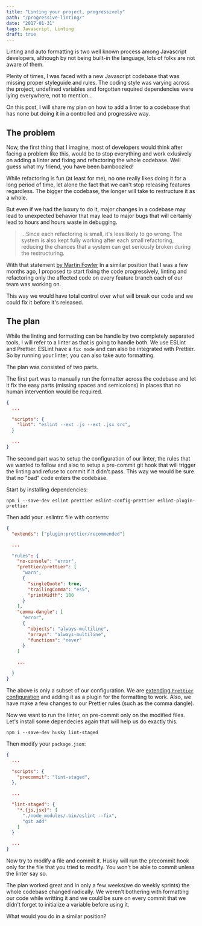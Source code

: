```yaml
---
title: "Linting your project, progressively"
path: "/progressive-linting/"
date: "2017-01-31"
tags: Javascript, Linting
draft: true
---
```


Linting and auto formatting is two well known process among Javascript developers, although by not being built-in the language, lots of folks are not aware of them.

Plenty of times, I was faced with a new Javascript codebase that was missing proper styleguide and rules. The coding style was varying across the project, undefined variables and forgotten required dependencies were lying everywhere, not to mention...

On this post, I will share my plan on how to add a linter to a codebase that has none but doing it in a controlled and progressive way.

## The problem
Now, the first thing that I imagine, most of developers would think after facing a problem like this, would be to stop everything and work exlusively on adding a linter and fixing and refactoring the whole codebase. Well guess what my friend, you have been bamboozled!

While refactoring is fun (at least for me), no one really likes doing it for a long period of time, let alone the fact that we can't stop releasing features regardless. The bigger the codebase, the longer will take to restructure it as a whole.

But even if we had the luxury to do it, major changes in a codebase may lead to unexpected behavior that may lead to major bugs that will certainly lead to hours and hours waste in debugging.

> ...Since each refactoring is small, it's less likely to go wrong. The system is also kept fully working after each small refactoring, reducing the chances that a system can get seriously broken during the restructuring.

With that statement [by Martin Fowler](https://refactoring.com/) In a similar position that I was a few months ago, I proposed to start fixing the code progressively, linting and refactoring only the affected code on every feature branch each of our team was working on.

This way we would have total control over what will break our code and we could fix it before it's released.

## The plan
While the linting and formatting can be handle by two completely separated tools, I will refer to a linter as that is going to handle both. We use ESLint and Prettier. ESLint have a `fix mode` and can also be integrated with Prettier. So by running your linter, you can also take auto formatting.

The plan was consisted of two parts.

The first part was to manually run the formatter across the codebase and let it fix the easy parts (missing spaces and semicolons) in places that no human intervention would be required.

```JSON
{
  ...

  "scripts": {
    "lint": "eslint --ext .js --ext .jsx src",
  }

  ...
}
```

The second part was to setup the configuration of our linter, the rules that we wanted to follow and also to setup a pre-commit git hook that will trigger the linting and refuse to commit if it didn't pass. This way we would be sure that no "bad" code enters the codebase.

Start by installing dependencies:

`npm i --save-dev eslint prettier eslint-config-prettier eslint-plugin-prettier`

Then add your .eslintrc file with contents:

```JSON
{
  "extends": ["plugin:prettier/recommended"]

  ...

  "rules": {
    "no-console": "error",
    "prettier/prettier": [
      "warn",
      {
        "singleQuote": true,
        "trailingComma": "es5",
        "printWidth": 100
      }
    ],
    "comma-dangle": [
      "error",
      {
        "objects": "always-multiline",
        "arrays": "always-multiline",
        "functions": "never"
      }
    ]

    ...

  }
}
```

The above is only a subset of our configuration. We are [extending `Prettier` configuration](https://prettier.io/docs/en/eslint.html) and adding it as a plugin for the formatting to work. Also, we have make a few changes to our Prettier rules (such as the comma dangle).

Now we want to run the linter, on pre-commit only on the modified files. Let's install some dependecies again that will help us do exactly this.

`npm i --save-dev husky lint-staged`

Then modify your `package.json`:

```JSON
{
  ...

  "scripts": {
    "precommit": "lint-staged",
  },

  ...

  "lint-staged": {
    "*.{js,jsx}": [
      "./node_modules/.bin/eslint --fix",
      "git add"
    ]
  }

  ...
}
```

Now try to modify a file and commit it. Husky will run the precommit hook only for the file that you tried to modify. You won't be able to commit unless the linter say so.

The plan worked great and in only a few weeks(we do weekly sprints) the whole codebase changed radically. We weren't bothering with formatting our code while writting it and we could be sure on every commit that we didn't forget to initialize a variable before using it.

What would you do in a similar position?
